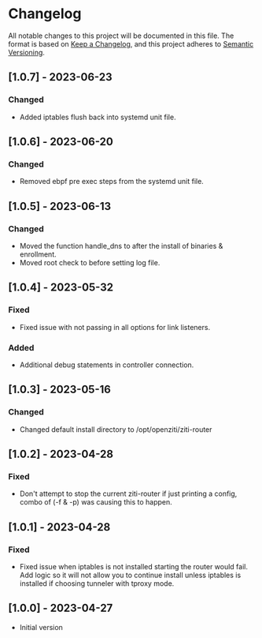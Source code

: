 # Changelog

All notable changes to this project will be documented in this file. The format is based on [Keep a Changelog](https://keepachangelog.com/en/1.0.0/), and this project adheres to [Semantic Versioning](https://semver.org/spec/v2.0.0.html).

## [1.0.7] - 2023-06-23

### Changed

- Added iptables flush back into systemd unit file.

## [1.0.6] - 2023-06-20

### Changed

- Removed ebpf pre exec steps from the systemd unit file.

## [1.0.5] - 2023-06-13

### Changed

- Moved the function handle_dns to after the install of binaries & enrollment.
- Moved root check to before setting log file.

## [1.0.4] - 2023-05-32

### Fixed

- Fixed issue with not passing in all options for link listeners.

### Added

- Additional debug statements in controller connection.

## [1.0.3] - 2023-05-16

### Changed

- Changed default install directory to /opt/openziti/ziti-router

## [1.0.2] - 2023-04-28

### Fixed 

- Don't attempt to stop the current ziti-router if just printing a config, combo of (-f & -p) was 
  causing this to happen.

## [1.0.1] - 2023-04-28

### Fixed 

- Fixed issue when iptables is not installed starting the router would fail.
  Add logic so it will not allow you to continue install unless iptables
  is installed if choosing tunneler with tproxy mode. 

## [1.0.0] - 2023-04-27

- Initial version
